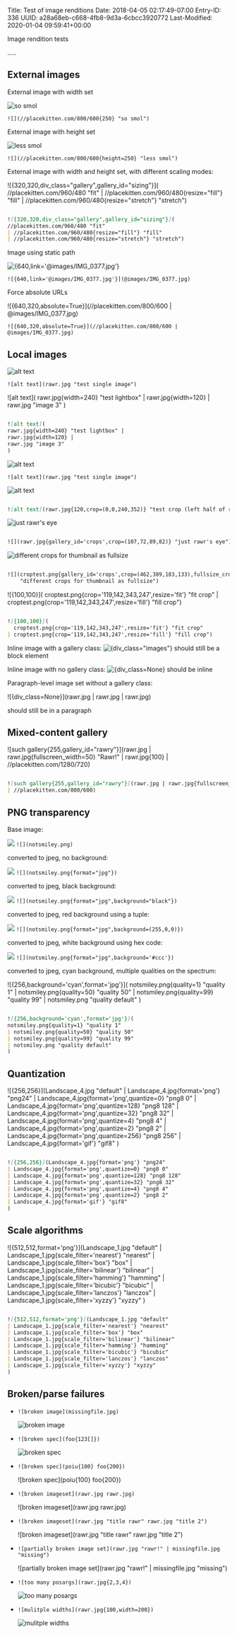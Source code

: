 Title: Test of image renditions
Date: 2018-04-05 02:17:49-07:00
Entry-ID: 336
UUID: a28a68eb-c668-4fb8-9d3a-6cbcc3920772
Last-Modified: 2020-01-04 09:59:41+00:00

Image rendition tests

.....

## External images

External image with width set

![](//placekitten.com/800/600{250} "so smol")

`![](//placekitten.com/800/600{250} "so smol")`

External image with height set

![](//placekitten.com/800/600{height=250} "less smol")

`![](//placekitten.com/800/600{height=250} "less smol")`

External image with width and height set, with different scaling modes:

![{320,320,div_class="gallery",gallery_id="sizing"}](
//placekitten.com/960/480 "fit"
| //placekitten.com/960/480{resize="fill"} "fill"
| //placekitten.com/960/480{resize="stretch"} "stretch")

```markdown

![{320,320,div_class="gallery",gallery_id="sizing"}](
//placekitten.com/960/480 "fit"
| //placekitten.com/960/480{resize="fill"} "fill"
| //placekitten.com/960/480{resize="stretch"} "stretch")
```

Image using static path

![{640,link='@images/IMG_0377.jpg'}](@images/IMG_0377.jpg)

`![{640,link='@images/IMG_0377.jpg'}](@images/IMG_0377.jpg)`


Force absolute URLs

![{640,320,absolute=True}](//placekitten.com/800/600 | @images/IMG_0377.jpg)

`![{640,320,absolute=True}](//placekitten.com/800/600 | @images/IMG_0377.jpg)`


## Local images

![alt text](rawr.jpg "test single image")

`![alt text](rawr.jpg "test single image")`

![alt text](
rawr.jpg{width=240} "test lightbox" |
rawr.jpg{width=120} |
rawr.jpg "image 3"
)

```markdown

![alt text](
rawr.jpg{width=240} "test lightbox" |
rawr.jpg{width=120} |
rawr.jpg "image 3"
)
```

![alt text](rawr.jpg "test single image")

`![alt text](rawr.jpg "test single image")`

![alt text](rawr.jpg{120,crop=(0,0,240,352)} "test crop (left half of rawr.jpg, scaled down)")

```markdown

![alt text](rawr.jpg{120,crop=(0,0,240,352)} "test crop (left half of rawr.jpg, scaled down)")
```

![](rawr.jpg{gallery_id='crops',crop=(107,72,89,82)} "just rawr's eye")

```markdown

![](rawr.jpg{gallery_id='crops',crop=(107,72,89,82)} "just rawr's eye")
```

![](croptest.png{gallery_id='crops',crop=(462,389,183,133),fullsize_crop=(119,142,343,247)}
    "different crops for thumbnail as fullsize")

```markdown

![](croptest.png{gallery_id='crops',crop=(462,389,183,133),fullsize_crop=(119,142,343,247)}
    "different crops for thumbnail as fullsize")
```

![{100,100}](
  croptest.png{crop='119,142,343,247',resize='fit'} "fit crop"
| croptest.png{crop='119,142,343,247',resize='fill'} "fill crop")

```markdown

![{100,100}](
  croptest.png{crop='119,142,343,247',resize='fit'} "fit crop"
| croptest.png{crop='119,142,343,247',resize='fill'} "fill crop")
```



Inline image with a gallery class: ![{div_class="images"}](rawr.jpg{32,32}) should still be a block element

Inline image with no gallery class: ![{div_class=None}](rawr.jpg{32,32}) should be inline

Paragraph-level image set without a gallery class:

![{div_class=None}](rawr.jpg
| rawr.jpg
| rawr.jpg)

should still be in a paragraph

## Mixed-content gallery

![such gallery{255,gallery_id="rawry"}](rawr.jpg
| rawr.jpg{fullscreen_width=50} "Rawr!"
| rawr.jpg{100}
| //placekitten.com/1280/720)

```markdown

![such gallery{255,gallery_id="rawry"}](rawr.jpg | rawr.jpg{fullscreen_width=50} "Rawr!" | rawr.jpg{100}
| //placekitten.com/800/600)
```

## PNG transparency

Base image:

![](notsmiley.png) `![](notsmiley.png)`

converted to jpeg, no background:

![](notsmiley.png{format="jpg"}) `![](notsmiley.png{format="jpg"})`

converted to jpeg, black background:

![](notsmiley.png{format="jpg",background="black"}) `![](notsmiley.png{format="jpg",background="black"})`


converted to jpeg, red background using a tuple:

![](notsmiley.png{format="jpg",background=(255,0,0)}) `![](notsmiley.png{format="jpg",background=(255,0,0)})`

converted to jpeg, white background using hex code:

![](notsmiley.png{format="jpg",background='#ccc'}) `![](notsmiley.png{format="jpg",background='#ccc'})`


converted to jpeg, cyan background, multiple qualities on the spectrum:

![{256,background='cyan',format='jpg'}](
notsmiley.png{quality=1} "quality 1"
| notsmiley.png{quality=50} "quality 50"
| notsmiley.png{quality=99} "quality 99"
| notsmiley.png "quality default"
)

```markdown

![{256,background='cyan',format='jpg'}](
notsmiley.png{quality=1} "quality 1"
| notsmiley.png{quality=50} "quality 50"
| notsmiley.png{quality=99} "quality 99"
| notsmiley.png "quality default"
)
```

## Quantization

![{256,256}](Landscape_4.jpg "default"
| Landscape_4.jpg{format='png'} "png24"
| Landscape_4.jpg{format='png',quantize=0} "png8 0"
| Landscape_4.jpg{format='png',quantize=128} "png8 128"
| Landscape_4.jpg{format='png',quantize=32} "png8 32"
| Landscape_4.jpg{format='png',quantize=4} "png8 4"
| Landscape_4.jpg{format='png',quantize=2} "png8 2"
| Landscape_4.jpg{format='png',quantize=256} "png8 256"
| Landscape_4.jpg{format='gif'} "gif8"
)

```markdown

![{256,256}](Landscape_4.jpg{format='png'} "png24"
| Landscape_4.jpg{format='png',quantize=0} "png8 0"
| Landscape_4.jpg{format='png',quantize=128} "png8 128"
| Landscape_4.jpg{format='png',quantize=32} "png8 32"
| Landscape_4.jpg{format='png',quantize=4} "png8 4"
| Landscape_4.jpg{format='png',quantize=2} "png8 2"
| Landscape_4.jpg{format='gif'} "gif8"
)
```

## Scale algorithms

![{512,512,format='png'}](Landscape_1.jpg "default"
| Landscape_1.jpg{scale_filter='nearest'} "nearest"
| Landscape_1.jpg{scale_filter='box'} "box"
| Landscape_1.jpg{scale_filter='bilinear'} "bilinear"
| Landscape_1.jpg{scale_filter='hamming'} "hamming"
| Landscape_1.jpg{scale_filter='bicubic'} "bicubic"
| Landscape_1.jpg{scale_filter='lanczos'} "lanczos"
| Landscape_1.jpg{scale_filter='xyzzy'} "xyzzy"
)

```markdown

![{512,512,format='png'}](Landscape_1.jpg "default"
| Landscape_1.jpg{scale_filter='nearest'} "nearest"
| Landscape_1.jpg{scale_filter='box'} "box"
| Landscape_1.jpg{scale_filter='bilinear'} "bilinear"
| Landscape_1.jpg{scale_filter='hamming'} "hamming"
| Landscape_1.jpg{scale_filter='bicubic'} "bicubic"
| Landscape_1.jpg{scale_filter='lanczos'} "lanczos"
| Landscape_1.jpg{scale_filter='xyzzy'} "xyzzy"
)
```

## Broken/parse failures

* `![broken image](missingfile.jpg)`

    ![broken image](missingfile.jpg)


* `![broken spec](foo{123[]})`

    ![broken spec](foo{123[]})

* `![broken spec](poiu{100} foo{200})`

    ![broken spec](poiu{100} foo{200})

* `![broken imageset](rawr.jpg rawr.jpg)`

    ![broken imageset](rawr.jpg rawr.jpg)

* `![broken imageset](rawr.jpg "title rawr" rawr.jpg "title 2")`

    ![broken imageset](rawr.jpg "title rawr" rawr.jpg "title 2")

* `![partially broken image set](rawr.jpg "rawr!" | missingfile.jpg "missing")`

    ![partially broken image set](rawr.jpg "rawr!" | missingfile.jpg "missing")

* `![too many posargs](rawr.jpg{2,3,4})`

    ![too many posargs](rawr.jpg{2,3,4})

* `![mulitple widths](rawr.jpg{100,width=200})`

    ![mulitple widths](rawr.jpg{100,width=200})
